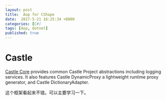 ```yaml
---
layout: post
title:  Aop for CShape
date:  2017-5-21 16:25:34 +0800
categories: [C#]
tags: [Aop, dotnet]
published: true
---
```


# Castle

[Castle Core](https://github.com/castleproject/Core) provides common Castle Project abstractions including logging services. 
It also features Castle DynamicProxy a lightweight runtime proxy generator, and Castle DictionaryAdapter.


这个框架看起来不错。可以主要学习一下。



